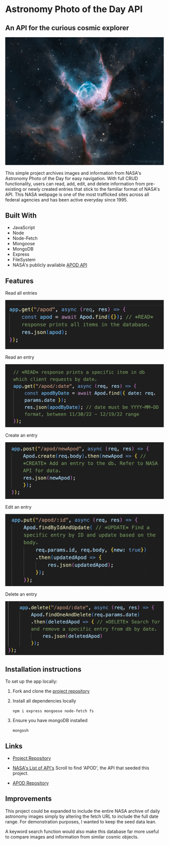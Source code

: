 # Astronomy Photo of the Day API

## An API for the curious cosmic explorer

![/](./imgs/Thors_Helmet.jpg)

This simple project archives images and information from NASA's Astronomy Photo of the Day for easy navigation. With full CRUD functionality, users can read, add, edit, and delete information from pre-existing or newly created entries that stick to the familiar format of NASA's API. This NASA webpage is one of the most trafficked sites across all federal agencies and has been active everyday since 1995.

## Built With

- JavaScript
- Node
- Node-Fetch
- Mongoose
- MongoDB
- Express
- FileSystem
- NASA's publicly available [APOD API](https://apod.nasa.gov/apod/astropix.html)

## Features

Read all entries

![Read all entries](./imgs/READALL.jpg)

Read an entry

![Read one entry](./imgs/READONE.jpg)

Create an entry

![Create one entry](./imgs/CREATEONE.jpg)

Edit an entry

![Edit an entry](./imgs/UPDATEONE.jpg)

Delete an entry

![Delete an entry](./imgs/DELETEONE.jpg)

## Installation instructions

To set up the app locally:

1. Fork and clone the [project repository](https://git.generalassemb.ly/rlanz1010/api-project)

2. Install all dependencies locally

    `npm i express mongoose node-fetch fs`

3. Ensure you have mongoDB installed

    `mongosh`

## Links

- [Project Repository](https://git.generalassemb.ly/rlanz1010/api-project)

- [NASA's List of API's](https://api.nasa.gov/) Scroll to find 'APOD', the API that seeded this project.

- [APOD Repository](https://github.com/nasa/apod-api)

## Improvements

This project could be expanded to include the entire NASA archive of daily astronomy images simply by altering the fetch URL to include the full date range. For demonstration purposes, I wanted to keep the seed data lean.

A keyword search function would also make this database far more useful to compare images and information from similar cosmic objects.
